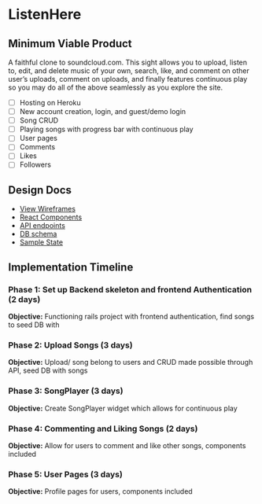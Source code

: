 # ListenHere

## Minimum Viable Product

A faithful clone to soundcloud.com. This sight allows you to upload,
listen to, edit, and delete music of your own, search, like, and comment
on other user’s uploads, comment on uploads, and finally features
continuous play so you may do all of the above seamlessly as you explore
the site.

- [ ] Hosting on Heroku
- [ ] New account creation, login, and guest/demo login
- [ ] Song CRUD
- [ ] Playing songs with progress bar with continuous play
- [ ] User pages
- [ ] Comments
- [ ] Likes
- [ ] Followers

## Design Docs

* [View Wireframes][wireframes]
* [React Components][components]
* [API endpoints][api-endpoints]
* [DB schema][schema]
* [Sample State][sample-state]

[wireframes]: wireframes
[components]: component-hierarchy.md
[api-endpoints]: api-endpoints.md
[schema]: schema.md
[sample-state]: sample-state.md



## Implementation Timeline

### Phase 1: Set up Backend skeleton and frontend Authentication (2 days)
**Objective:** Functioning rails project with frontend authentication, find songs to seed DB with

### Phase 2: Upload Songs (3 days)
**Objective:** Upload/ song belong to users and CRUD made possible through API, seed DB with songs

### Phase 3: SongPlayer (3 days)
**Objective:** Create SongPlayer widget which allows for continuous play

### Phase 4: Commenting and Liking Songs (2 days)
**Objective:** Allow for users to comment and like other songs, components included

### Phase 5: User Pages (3 days)
**Objective:** Profile pages for users, components included
